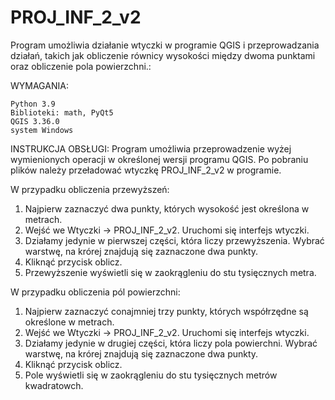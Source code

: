 # PROJ_INF_2_v2

Program umożliwia działanie wtyczki w programie QGIS i przeprowadzania działań, takich jak obliczenie równicy wysokości między dwoma punktami oraz obliczenie pola powierzchni.:

WYMAGANIA:

    Python 3.9
    Biblioteki: math, PyQt5
    QGIS 3.36.0
    system Windows

INSTRUKCJA OBSŁUGI:
Program umożliwia przeprowadzenie wyżej wymienionych operacji w określonej wersji programu QGIS. Po pobraniu plików należy przeładować wtyczkę PROJ_INF_2_v2 w programie.

W przypadku obliczenia przewyższeń:
1. Najpierw zaznaczyć dwa punkty, których wysokość jest określona w metrach.
2. Wejść we Wtyczki -> PROJ_INF_2_v2. Uruchomi się interfejs wtyczki.
3. Działamy jedynie w pierwszej części, która liczy przewyższenia. Wybrać warstwę, na krórej znajdują się zaznaczone dwa punkty.
4. Kliknąć przycisk oblicz.
5. Przewyższenie wyświetli się w zaokrągleniu do stu tysięcznych metra.


W przypadku obliczenia pól powierzchni:
1. Najpierw zaznaczyć conajmniej trzy punkty, których współrzędne są określone w metrach.
2. Wejść we Wtyczki -> PROJ_INF_2_v2. Uruchomi się interfejs wtyczki.
3. Działamy jedynie w drugiej części, która liczy pola powierchni. Wybrać warstwę, na krórej znajdują się zaznaczone dwa punkty.
4. Kliknąć przycisk oblicz.
5. Pole wyświetli się w zaokrągleniu do stu tysięcznych metrów kwadratowch.

   
